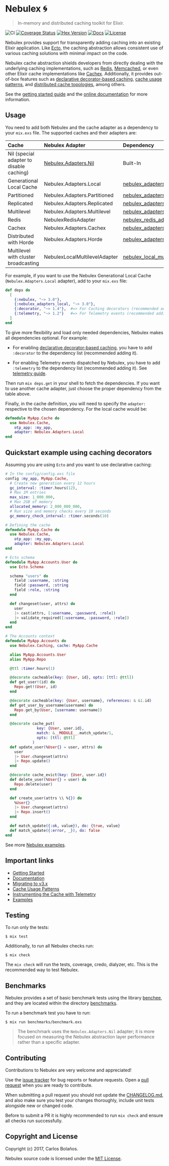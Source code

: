 # Nebulex :cyclone:
> In-memory and distributed caching toolkit for Elixir.

![CI](https://github.com/cabol/nebulex/workflows/CI/badge.svg)
[![Coverage Status](https://img.shields.io/coveralls/cabol/nebulex.svg)](https://coveralls.io/github/cabol/nebulex)
[![Hex Version](https://img.shields.io/hexpm/v/nebulex.svg)](https://hex.pm/packages/nebulex)
[![Docs](https://img.shields.io/badge/docs-hexpm-blue.svg)](https://hexdocs.pm/nebulex)
[![License](https://img.shields.io/hexpm/l/nebulex.svg)](LICENSE)

Nebulex provides support for transparently adding caching into an existing
Elixir application. Like [Ecto][ecto], the caching abstraction allows consistent
use of various caching solutions with minimal impact on the code.

Nebulex cache abstraction shields developers from directly dealing with the
underlying caching implementations, such as [Redis][redis],
[Memcached][memcached], or even other Elixir cache implementations like
[Cachex][cachex]. Additionally, it provides out-of-box features such as
[declarative decorator-based caching][nbx_caching],
[cache usage patterns][cache_patterns], and
[distributed cache topologies][cache_topologies], among others.

See the [getting started guide](http://hexdocs.pm/nebulex/getting-started.html)
and the [online documentation](http://hexdocs.pm/nebulex/Nebulex.html)
for more information.

[ecto]: https://github.com/elixir-ecto/ecto
[cachex]: https://github.com/whitfin/cachex
[redis]: https://redis.io/
[memcached]: https://memcached.org/
[nbx_caching]: http://hexdocs.pm/nebulex/Nebulex.Caching.Decorators.html
[cache_patterns]: http://hexdocs.pm/nebulex/cache-usage-patterns.html
[cache_topologies]: https://docs.oracle.com/middleware/1221/coherence/develop-applications/cache_intro.htm

## Usage

You need to add both Nebulex and the cache adapter as a dependency to your
`mix.exs` file. The supported caches and their adapters are:

Cache | Nebulex Adapter | Dependency
:-----| :---------------| :---------
Nil (special adapter to disable caching) | [Nebulex.Adapters.Nil][nil] | Built-In
Generational Local Cache | Nebulex.Adapters.Local | [nebulex_adapters_local][la]
Partitioned | Nebulex.Adapters.Partitioned | [nebulex_adapters_partitioned][pa]
Replicated | Nebulex.Adapters.Replicated | [nebulex_adapters_replicated][ra]
Multilevel | Nebulex.Adapters.Multilevel | [nebulex_adapters_multilevel][ma]
Redis | NebulexRedisAdapter | [nebulex_redis_adapter][nbx_redis]
Cachex | Nebulex.Adapters.Cachex | [nebulex_adapters_cachex][nbx_cachex]
Distributed with Horde | Nebulex.Adapters.Horde | [nebulex_adapters_horde][nbx_horde]
Multilevel with cluster broadcasting | NebulexLocalMultilevelAdapter | [nebulex_local_multilevel_adapter][nbx_local_multilevel]

[nil]: http://hexdocs.pm/nebulex/Nebulex.Adapters.Nil.html
[la]: https://github.com/elixir-nebulex/nebulex_adapters_local
[pa]: https://github.com/elixir-nebulex/nebulex_adapters_partitioned
[ra]: https://github.com/elixir-nebulex/nebulex_adapters_replicated
[ma]: https://github.com/elixir-nebulex/nebulex_adapters_multilevel
[nbx_redis]: https://github.com/cabol/nebulex_redis_adapter
[nbx_cachex]: https://github.com/cabol/nebulex_adapters_cachex
[nbx_horde]: https://github.com/eliasdarruda/nebulex_adapters_horde
[nbx_local_multilevel]: https://github.com/slab/nebulex_local_multilevel_adapter

For example, if you want to use the Nebulex Generational Local Cache
(`Nebulex.Adapters.Local` adapter), add to your `mix.exs` file:

```elixir
def deps do
  [
    {:nebulex, "~> 3.0"},
    {:nebulex_adapters_local, "~> 3.0"},
    {:decorator, "~> 1.4"},  #=> For Caching decorators (recommended adding it)
    {:telemetry, "~> 1.2"}   #=> For Telemetry events (recommended adding it)
  ]
end
```

To give more flexibility and load only needed dependencies, Nebulex makes all
dependencies optional. For example:

  * For enabling [declarative decorator-based caching][nbx_caching], you
    have to add `:decorator` to the dependency list (recommended adding it).

  * For enabling Telemetry events dispatched by Nebulex, you have to add
    `:telemetry` to the dependency list (recommended adding it).
    See [telemetry guide][telemetry].

[telemetry]: http://hexdocs.pm/nebulex/telemetry.html

Then run `mix deps.get` in your shell to fetch the dependencies. If you want to
use another cache adapter, just choose the proper dependency from the table
above.

Finally, in the cache definition, you will need to specify the `adapter:`
respective to the chosen dependency. For the local cache would be:

```elixir
defmodule MyApp.Cache do
  use Nebulex.Cache,
    otp_app: :my_app,
    adapter: Nebulex.Adapters.Local
end
```

## Quickstart example using caching decorators

Assuming you are using `Ecto` and you want to use declarative caching:

```elixir
# In the config/config.exs file
config :my_app, MyApp.Cache,
  # Create new generation every 12 hours
  gc_interval: :timer.hours(12),
  # Max 1M entries
  max_size: 1_000_000,
  # Max 2GB of memory
  allocated_memory: 2_000_000_000,
  # Run size and memory checks every 10 seconds
  gc_memory_check_interval: :timer.seconds(10)

# Defining the cache
defmodule MyApp.Cache do
  use Nebulex.Cache,
    otp_app: :my_app,
    adapter: Nebulex.Adapters.Local
end

# Ecto schema
defmodule MyApp.Accounts.User do
  use Ecto.Schema

  schema "users" do
    field :username, :string
    field :password, :string
    field :role, :string
  end

  def changeset(user, attrs) do
    user
    |> cast(attrs, [:username, :password, :role])
    |> validate_required([:username, :password, :role])
  end
end

# The Accounts context
defmodule MyApp.Accounts do
  use Nebulex.Caching, cache: MyApp.Cache

  alias MyApp.Accounts.User
  alias MyApp.Repo

  @ttl :timer.hours(1)

  @decorate cacheable(key: {User, id}, opts: [ttl: @ttl])
  def get_user!(id) do
    Repo.get!(User, id)
  end

  @decorate cacheable(key: {User, username}, references: & &1.id)
  def get_user_by_username(username) do
    Repo.get_by(User, [username: username])
  end

  @decorate cache_put(
              key: {User, user.id},
              match: &__MODULE__.match_update/1,
              opts: [ttl: @ttl]
            )
  def update_user(%User{} = user, attrs) do
    user
    |> User.changeset(attrs)
    |> Repo.update()
  end

  @decorate cache_evict(key: {User, user.id})
  def delete_user(%User{} = user) do
    Repo.delete(user)
  end

  def create_user(attrs \\ %{}) do
    %User{}
    |> User.changeset(attrs)
    |> Repo.insert()
  end

  def match_update({:ok, value}), do: {true, value}
  def match_update({:error, _}), do: false
end
```

See more [Nebulex examples](https://github.com/cabol/nebulex_examples).

## Important links

* [Getting Started](http://hexdocs.pm/nebulex/getting-started.html)
* [Documentation](http://hexdocs.pm/nebulex/Nebulex.html)
* [Migrating to v3.x](http://hexdocs.pm/nebulex/migrating-to-v3.html)
* [Cache Usage Patterns](http://hexdocs.pm/nebulex/cache-usage-patterns.html)
* [Instrumenting the Cache with Telemetry](http://hexdocs.pm/nebulex/telemetry.html)
* [Examples](https://github.com/cabol/nebulex_examples)

## Testing

To run only the tests:

```
$ mix test
```

Additionally, to run all Nebulex checks run:

```
$ mix check
```

The `mix check` will run the tests, coverage, credo, dialyzer, etc. This is the
recommended way to test Nebulex.

## Benchmarks

Nebulex provides a set of basic benchmark tests using the library
[benchee](https://github.com/PragTob/benchee), and they are located within
the directory [benchmarks](./benchmarks).

To run a benchmark test you have to run:

```
$ mix run benchmarks/benchmark.exs
```

> The benchmark uses the `Nebulex.Adapters.Nil` adapter; it is more focused on
> measuring the Nebulex abstraction layer performance rather than a specific
> adapter.

## Contributing

Contributions to Nebulex are very welcome and appreciated!

Use the [issue tracker](https://github.com/cabol/nebulex/issues) for bug reports
or feature requests. Open a [pull request](https://github.com/cabol/nebulex/pulls)
when you are ready to contribute.

When submitting a pull request you should not update the [CHANGELOG.md](CHANGELOG.md),
and also make sure you test your changes thoroughly, include unit tests
alongside new or changed code.

Before to submit a PR it is highly recommended to run `mix check` and ensure
all checks run successfully.

## Copyright and License

Copyright (c) 2017, Carlos Bolaños.

Nebulex source code is licensed under the [MIT License](LICENSE).
